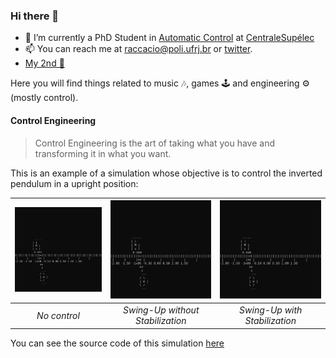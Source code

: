 ### Hi there 👋


- 🔭 I’m currently a PhD Student in [Automatic Control](https://en.wikipedia.org/wiki/Automation) at [CentraleSupélec](https://www.centralesupelec.fr/)
- 📫 You can reach me at raccacio@poli.ufrj.br or [twitter](https://twitter.com/oaccacio).
- [My 2nd 🧠](https://github.com/Accacio/hippokamp)

<!--
**Accacio/Accacio** is a ✨ _special_ ✨ repository because its `README.md` (this file) appears on your GitHub profile.

Here are some ideas to get you started:

- 🌱 I’m currently learning ...
- 👯 I’m looking to collaborate on ...
- 🤔 I’m looking for help with ...
- 💬 Ask me about ...
- 📫 How to reach me: ...
- 😄 Pronouns: ...
- ⚡ Fun fact: ...
-->

Here you will find things related to music 🎶, games 🕹️ and engineering ⚙️ (mostly control).
#### Control Engineering
> Control Engineering is the art of taking what you have and transforming it in what you want.

This is an example of a simulation whose objective is to control the inverted pendulum in a upright position:

| <a href="https://asciinema.org/a/375762" target="_blank"><img src="img/no_control.svg" width="300" title="click to watch" /></a> | <a href="https://asciinema.org/a/375763" target="_blank"><img src="img/no_control_swingup.svg" width="300" title="click to watch" /></a> | <a href="https://asciinema.org/a/375764" target="_blank"><img src="img/controlled.svg" width="300" title="click to watch" /></a> |
|:--:| :--: |:--: |
| *No control* | *Swing-Up without Stabilization* |  *Swing-Up with Stabilization* |

You can see the source code of this simulation [here](https://github.com/Accacio/pendulum)
